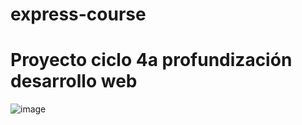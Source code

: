 # express-course

<h1>Proyecto ciclo 4a profundización desarrollo web</h1>

![image](https://user-images.githubusercontent.com/36646104/196064467-35f268a8-3260-4f07-9682-82ac522d3c9f.png)
